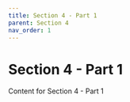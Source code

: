 ```yaml
---
title: Section 4 - Part 1
parent: Section 4
nav_order: 1
---
```


# Section 4 - Part 1

Content for Section 4 - Part 1
